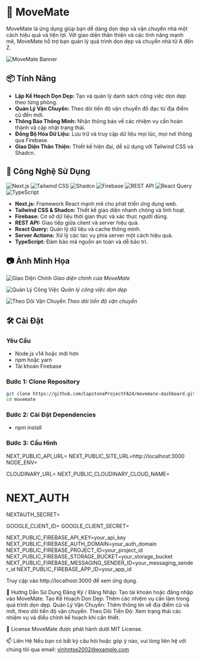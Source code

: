 # 🏡 MoveMate

MoveMate là ứng dụng giúp bạn dễ dàng dọn dẹp và vận chuyển nhà một cách hiệu quả và tiện lợi. Với giao diện thân thiện và các tính năng mạnh mẽ, MoveMate hỗ trợ bạn quản lý quá trình dọn dẹp và chuyển nhà từ A đến Z.

![MoveMate Banner](https://your-image-link.com/banner.png)

## 📦 Tính Năng

- **Lập Kế Hoạch Dọn Dẹp:** Tạo và quản lý danh sách công việc dọn dẹp theo từng phòng.
- **Quản Lý Vận Chuyển:** Theo dõi tiến độ vận chuyển đồ đạc từ địa điểm cũ đến mới.
- **Thông Báo Thông Minh:** Nhận thông báo về các nhiệm vụ cần hoàn thành và cập nhật trạng thái.
- **Đồng Bộ Hóa Dữ Liệu:** Lưu trữ và truy cập dữ liệu mọi lúc, mọi nơi thông qua Firebase.
- **Giao Diện Thân Thiện:** Thiết kế hiện đại, dễ sử dụng với Tailwind CSS và Shadcn.

## 🚀 Công Nghệ Sử Dụng

![Next.js](https://img.shields.io/badge/Next.js-000000?style=for-the-badge&logo=next.js&logoColor=white)
![Tailwind CSS](https://img.shields.io/badge/Tailwind%20CSS-38B2AC?style=for-the-badge&logo=tailwind-css&logoColor=white)
![Shadcn](https://img.shields.io/badge/Shadcn-FF5733?style=for-the-badge&logo=shadcn&logoColor=white)
![Firebase](https://img.shields.io/badge/Firebase-FFCA28?style=for-the-badge&logo=firebase&logoColor=black)
![REST API](https://img.shields.io/badge/REST_API-4FC08D?style=for-the-badge&logo=restapi&logoColor=white)
![React Query](https://img.shields.io/badge/React%20Query-FF4154?style=for-the-badge&logo=react-query&logoColor=white)
![TypeScript](https://img.shields.io/badge/TypeScript-3178C6?style=for-the-badge&logo=typescript&logoColor=white)

- **Next.js:** Framework React mạnh mẽ cho phát triển ứng dụng web.
- **Tailwind CSS & Shadcn:** Thiết kế giao diện nhanh chóng và linh hoạt.
- **Firebase:** Cơ sở dữ liệu thời gian thực và xác thực người dùng.
- **REST API:** Giao tiếp giữa client và server hiệu quả.
- **React Query:** Quản lý dữ liệu và cache thông minh.
- **Server Actions:** Xử lý các tác vụ phía server một cách hiệu quả.
- **TypeScript:** Đảm bảo mã nguồn an toàn và dễ bảo trì.

## 📷 Ảnh Minh Họa

![Giao Diện Chính](https://your-image-link.com/main-interface.png)
*Giao diện chính của MoveMate*

![Quản Lý Công Việc](https://your-image-link.com/task-management.png)
*Quản lý công việc dọn dẹp*

![Theo Dõi Vận Chuyển](https://your-image-link.com/move-tracking.png)
*Theo dõi tiến độ vận chuyển*

## 🛠️ Cài Đặt

### Yêu Cầu

- Node.js v14 hoặc mới hơn
- npm hoặc yarn
- Tài khoản Firebase

### Bước 1: Clone Repository

```bash
git clone https://github.com/CapstoneProjectFA24/movemate-dashboard.git
cd movemate
```

### Bước 2: Cài Đặt Dependencies
- npm install


### Bước 3: Cấu Hình 

NEXT_PUBLIC_API_URL=
NEXT_PUBLIC_SITE_URL=http://localhost:3000
NODE_ENV=

CLOUDINARY_URL=
NEXT_PUBLIC_CLOUDINARY_CLOUD_NAME=

# NEXT_AUTH
NEXTAUTH_SECRET= 

GOOGLE_CLIENT_ID=
GOOGLE_CLIENT_SECRET=

NEXT_PUBLIC_FIREBASE_API_KEY=your_api_key
NEXT_PUBLIC_FIREBASE_AUTH_DOMAIN=your_auth_domain
NEXT_PUBLIC_FIREBASE_PROJECT_ID=your_project_id
NEXT_PUBLIC_FIREBASE_STORAGE_BUCKET=your_storage_bucket
NEXT_PUBLIC_FIREBASE_MESSAGING_SENDER_ID=your_messaging_sender_id
NEXT_PUBLIC_FIREBASE_APP_ID=your_app_id

Truy cập vào http://localhost:3000 để xem ứng dụng.

📝 Hướng Dẫn Sử Dụng
Đăng Ký / Đăng Nhập: Tạo tài khoản hoặc đăng nhập vào MoveMate.
Tạo Kế Hoạch Dọn Dẹp: Thêm các nhiệm vụ cần làm trong quá trình dọn dẹp.
Quản Lý Vận Chuyển: Thêm thông tin về địa điểm cũ và mới, theo dõi tiến độ vận chuyển.
Theo Dõi Tiến Độ: Xem trạng thái các nhiệm vụ và điều chỉnh kế hoạch khi cần thiết.

📄 License
MoveMate được phát hành dưới MIT License.

📫 Liên Hệ
Nếu bạn có bất kỳ câu hỏi hoặc góp ý nào, vui lòng liên hệ với chúng tôi qua email: vinhntse2002@example.com


